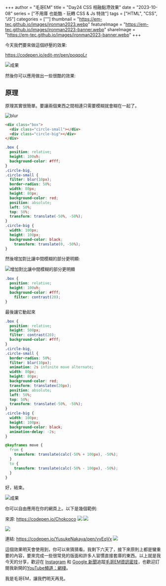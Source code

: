 +++
author = "毛哥EM"
title = "Day24 CSS 相融黏滯效果"
date = "2023-10-08"
series = ["不用庫 也能酷 - 玩轉 CSS & Js 特效"]
tags = ["HTML", "CSS", "JS"]
categories = [""]
thumbnail = "https://em-tec.github.io/images/ironman2023.webp"
featureImage = "https://em-tec.github.io/images/ironman2023-banner.webp"
shareImage = "https://em-tec.github.io/images/ironman2023-banner.webp"
+++

今天我們要來做這個紓壓的效果:

https://codepen.io/edit-mr/pen/poqqoLr

![成果](https://em-tec.github.io/post/2023ironman-24/final.gif)

然後你可以應用做出一些很酷的效果:

## 原理

原理其實很簡單。要讓兩個東西之間相連只需要模糊就會糊在一起了。

![blur](https://em-tec.github.io/post/2023ironman-24/blur.webp)

```html
<div class="box">
  <div class="circle-small"></div>
  <div class="circle-big"></div>
</div>
```

```css
.box {
  position: relative;
  height: 100vh;
  background-color: #fff;
}
.circle-big,
.circle-small {
  filter: blur(10px);
  border-radius: 50%;
  width: 80px;
  height: 80px;
  background-color: red;
  position: absolute;
  left: 50%;
  top: 50%;
  transform: translate(-50%, -50%);
}
.circle-big {
  width: 100px;
  height: 100px;
  background-color: black;
    transform: translate(0, -50%);
}
```

然後增加對比讓中間模糊的部分更明顯:

![增加對比讓中間模糊的部分更明顯](https://em-tec.github.io/post/2023ironman-24/contrast.webp)

```css
.box {
  position: relative;
  height: 100vh;
  background-color: #fff;
    filter: contrast(20);
}
```

最後讓它動起來
```css
.box {
  position: relative;
  height: 500px;
  filter: contrast(20);
  background-color: #fff;
}
.circle-big,
.circle-small {
  border-radius: 50%;
  filter: blur(10px);
  animation: 2s infinite move alternate;
  width: 80px;
  height: 80px;
  background-color: red;
  transform: translatex(20px);
  position: absolute;
  left: 50%;
  top: 50%;
  transform: translate(-50%, -50%);
}
.circle-big {
  width: 100px;
  height: 100px;
  background-color: black;
  animation-delay: -2s;
}

@keyframes move {
  from {
    transform: translate(calc(-50% + 100px), -50%);
  }
  to {
    transform: translate(calc(-50% - 100px), -50%);
  }
}

```

好，結束。

![成果](https://em-tec.github.io/post/2023ironman-24/final.gif)

你可以自由應用在你的網頁上。以下是幾個範例:

來源: https://codepen.io/Chokcoco
![](https://em-tec.github.io/post/2023ironman-24/water.gif) 
![](https://em-tec.github.io/post/2023ironman-24/circle.gif)

 ![](https://em-tec.github.io/post/2023ironman-24/fire.png)

連結: https://codepen.io/YusukeNakaya/pen/vvEqVx
![](https://em-tec.github.io/post/move.gif) 

這個效果明天會使用到，你可以來猜猜看。我剩下六天了，接下來原則上都是蠻重要的內容，要來完成一些很常見的版面和許多人習慣直接套庫的東西。以上就是我今天的分享，歡迎在 [Instagram](https://www.instagram.com/em.tec.blog) 和 [Google 新聞](https://news.google.com/publications/CAAqBwgKMKXLvgswsubVAw?ceid=TW:zh-Hant&oc=3)追蹤[毛哥EM資訊密技](https://em-tec.github.io/)，也歡迎訂閱我新開的[YouTube頻道：網棧](https://www.youtube.com/@webpallet)。

我是毛哥EM，讓我們明天再見。